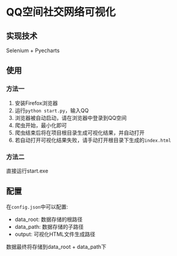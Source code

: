 # QQ空间社交网络可视化

## 实现技术

Selenium + Pyecharts

## 使用

### 方法一

1. 安装Firefox浏览器
1. 运行`python start.py`，输入QQ
1. 浏览器被自动启动，请在浏览器中登录到QQ空间
1. 爬虫开始，最小化即可
1. 爬虫结束后将在项目根目录生成可视化结果，并自动打开
1. 若自动打开可视化结果失败，请手动打开根目录下生成的`index.html`

### 方法二

直接运行start.exe

## 配置

在`config.json`中可以配置:

- data_root: 数据存储的根路径
- data_path: 数据存储的子路径
- output: 可视化HTML文件生成路径

数据最终将存储到data_root + data_path下
